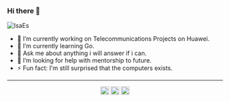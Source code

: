 ### Hi there 👋
<img src="https://komarev.com/ghpvc/?username=IsaEs" alt="IsaEs" />

- 🔭 I’m currently working on Telecommunications Projects on Huawei.
- 🌱 I’m currently learning Go.
- 💬 Ask me about anything i will answer if i can.
- 🤔 I’m looking for help with mentorship to future.
- ⚡ Fun fact: I'm still surprised that the computers exists.



<!--
[![Top Langs](https://github-readme-stats.vercel.app/api/top-langs/?username=IsaEs&layout=compact&theme=dracula)]()

[![Github stats](https://github-readme-stats.vercel.app/api?username=IsaEs&&show_icons=true&count_private=true&theme=dracula)]()
-->

---

<p align="center">
<a href="https://twitter.com/esisa67" target="blank"><img align="center" src="https://cdn.jsdelivr.net/npm/simple-icons@3.0.1/icons/twitter.svg" alt="esisa67" height="20" width="20" /></a>
<a href="https://linkedin.com/in/isaes" target="blank"><img align="center" src="https://cdn.jsdelivr.net/npm/simple-icons@3.0.1/icons/linkedin.svg" alt="isaes" height="20" width="20" /></a>
<a href="https://instagram.com/isaes67" target="blank"><img align="center" src="https://cdn.jsdelivr.net/npm/simple-icons@3.0.1/icons/instagram.svg" alt="isaes67" height="20" width="20" /></a>
</p>
